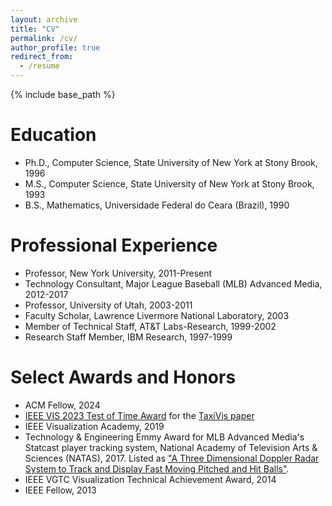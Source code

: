 ```yaml
---
layout: archive
title: "CV"
permalink: /cv/
author_profile: true
redirect_from:
  - /resume
---
```


{% include base_path %}

Education
======
* Ph.D., Computer Science, State University of New York at Stony Brook, 1996
* M.S., Computer Science, State University of New York at Stony Brook, 1993
* B.S., Mathematics, Universidade Federal do Ceara (Brazil), 1990

Professional Experience
======
* Professor, New York University, 2011-Present
* Technology Consultant, Major League Baseball (MLB) Advanced Media, 2012-2017
* Professor, University of Utah, 2003-2011
* Faculty Scholar, Lawrence Livermore National Laboratory, 2003
* Member of Technical Staff, AT&T Labs-Research, 1999-2002
* Research Staff Member, IBM Research, 1997-1999

Select Awards and Honors
======
* ACM Fellow, 2024
* [IEEE VIS 2023 Test of Time Award](https://ieeevis.org/year/2023/info/awards/test-of-time-awards) for 
the [TaxiVis paper](https://ieeexplore.ieee.org/document/6634127)
* IEEE Visualization Academy, 2019
* Technology & Engineering Emmy Award for MLB Advanced Media's Statcast player tracking system, National Academy of Television Arts & Sciences (NATAS), 2017. Listed as ["A Three Dimensional Doppler Radar System to Track and Display Fast Moving Pitched and Hit Balls"](https://theemmys.tv/tech-69th-award-recipients/).
* IEEE VGTC Visualization Technical Achievement Award, 2014
* IEEE Fellow, 2013
